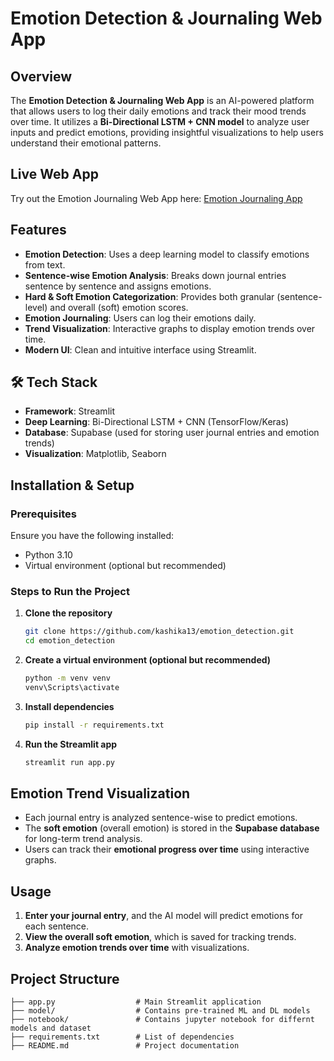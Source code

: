 # Emotion Detection & Journaling Web App

## Overview
The **Emotion Detection & Journaling Web App** is an AI-powered platform that allows users to log their daily emotions and track their mood trends over time. It utilizes a **Bi-Directional LSTM + CNN model** to analyze user inputs and predict emotions, providing insightful visualizations to help users understand their emotional patterns.

## Live Web App
Try out the Emotion Journaling Web App here: [Emotion Journaling App](https://emotion-detection-mlproject.streamlit.app/)

## Features
- **Emotion Detection**: Uses a deep learning model to classify emotions from text.
- **Sentence-wise Emotion Analysis**: Breaks down journal entries sentence by sentence and assigns emotions.
- **Hard & Soft Emotion Categorization**: Provides both granular (sentence-level) and overall (soft) emotion scores.
- **Emotion Journaling**: Users can log their emotions daily.
- **Trend Visualization**: Interactive graphs to display emotion trends over time.
- **Modern UI**: Clean and intuitive interface using Streamlit.

## 🛠️ Tech Stack
- **Framework**: Streamlit
- **Deep Learning**: Bi-Directional LSTM + CNN (TensorFlow/Keras)
- **Database**: Supabase (used for storing user journal entries and emotion trends)
- **Visualization**: Matplotlib, Seaborn

## Installation & Setup
### Prerequisites
Ensure you have the following installed:
- Python 3.10
- Virtual environment (optional but recommended)

### Steps to Run the Project
1. **Clone the repository**
   ```bash
   git clone https://github.com/kashika13/emotion_detection.git
   cd emotion_detection
   ```
2. **Create a virtual environment (optional but recommended)**
   ```bash
   python -m venv venv
   venv\Scripts\activate
   ```
3. **Install dependencies**
   ```bash
   pip install -r requirements.txt
   ```
4. **Run the Streamlit app**
   ```bash
   streamlit run app.py
   ```

## Emotion Trend Visualization
- Each journal entry is analyzed sentence-wise to predict emotions.
- The **soft emotion** (overall emotion) is stored in the **Supabase database** for long-term trend analysis.
- Users can track their **emotional progress over time** using interactive graphs.

## Usage
1. **Enter your journal entry**, and the AI model will predict emotions for each sentence.
2. **View the overall soft emotion**, which is saved for tracking trends.
3. **Analyze emotion trends over time** with visualizations.

## Project Structure
```
├── app.py                  # Main Streamlit application
├── model/                  # Contains pre-trained ML and DL models
├── notebook/               # Contains jupyter notebook for differnt models and dataset
├── requirements.txt        # List of dependencies
├── README.md               # Project documentation
```



